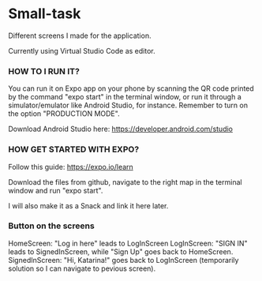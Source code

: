 # Small-task
Different screens I made for the application.

Currently using Virtual Studio Code as editor. 

### **HOW TO I RUN IT?**
You can run it on Expo app on your phone by scanning 
the QR code printed by the command "expo start" in the terminal window, or run it through a simulator/emulator like Android Studio, for instance. Remember to turn on the option "PRODUCTION MODE". 

Download Android Studio here: https://developer.android.com/studio

### **HOW GET STARTED WITH EXPO?**
Follow this guide: https://expo.io/learn

Download the files from github, navigate to the right map in the terminal window and run "expo start". 



I will also make it as a Snack and link it here later.

### **Button on the screens**
HomeScreen: "Log in here" leads to LogInScreen
LogInScreen: "SIGN IN" leads to SignedInScreen, while "Sign Up" goes back to HomeScreen.
SignedInScreen: "Hi, Katarina!" goes back to LogInScreen (temporarily solution so I can navigate to pevious screen). 




